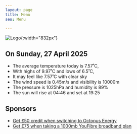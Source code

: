 ```yaml
---
layout: page
title: Menu
seo: Menu

---
```


![Logo](/images/logo.jpg){:width="832px"}

<!-- weather_marker starts -->
## On Sunday, 27 April 2025

- The average temperature today is 7.57˚C,
- With highs of 9.97˚C and lows of 6.5˚C,
- It may feel like 7.57˚C with clear sky
- The wind speed is 0.45m/s and visibility is 10000m
- The pressure is 1025hPa and humidity is 89%
- The sun will rise at 04:46 and set at 19:25

<!-- weather_marker ends -->

## Sponsors

- [Get £50 credit when switching to Octopus Energy](https://bit.ly/3oD1nnS)
- [Get £75 when taking a 1000mb YouFibre broadband plan](https://aklam.io/91zWhU?)
